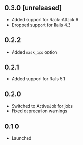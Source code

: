 ## 0.3.0 [unreleased]

- Added support for Rack::Attack 6
- Dropped support for Rails 4.2

## 0.2.2

- Added `mask_ips` option

## 0.2.1

- Added support for Rails 5.1

## 0.2.0

- Switched to ActiveJob for jobs
- Fixed deprecation warnings

## 0.1.0

- Launched

